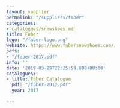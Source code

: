 ```yaml
---
layout: supplier
permalink: "/suppliers/faber"
categories:
- catalogues/snowshoes.md
title: Faber
logo: "/faber-logo.png"
website: https://www.fabersnowshoes.com/
pdfs:
- "/faber-2017.pdf"
info: ''
date: '2019-03-29T22:25:59.000+00:00'
catalogues:
- title: Faber Catalogue
  pdf: "/faber-2017.pdf"
  year: 2017

---
```

